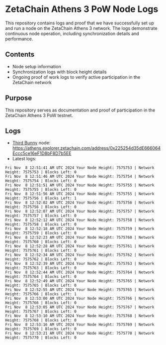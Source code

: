 # ZetaChain Athens 3 PoW Node Logs
This repository contains logs and proof that we have successfully set up and run a node on the ZetaChain Athens 3 network. The logs demonstrate continuous node operation, including synchronization details and performance.

## Contents
- Node setup information
- Synchronization logs with block height details
- Ongoing proof of work logs to verify active participation in the ZetaChain network

## Purpose
This repository serves as documentation and proof of participation in the ZetaChain Athens 3 PoW testnet.

## Logs

- [Third Bunny](https://thirdbunny.xyz/) node: https://athens.explorer.zetachain.com/address/0x225254d35dE666064Eccc5ce16eF1D8bF8D7b5EE
- Latest logs:
```
Fri Nov  8 12:51:41 AM UTC 2024 Your Node Height: 7575753 | Network Height: 7575753 | Blocks Left: 0
Fri Nov  8 12:51:46 AM UTC 2024 Your Node Height: 7575754 | Network Height: 7575754 | Blocks Left: 0
Fri Nov  8 12:51:51 AM UTC 2024 Your Node Height: 7575755 | Network Height: 7575755 | Blocks Left: 0
Fri Nov  8 12:51:56 AM UTC 2024 Your Node Height: 7575755 | Network Height: 7575756 | Blocks Left: 1
Fri Nov  8 12:52:02 AM UTC 2024 Your Node Height: 7575756 | Network Height: 7575756 | Blocks Left: 0
Fri Nov  8 12:52:07 AM UTC 2024 Your Node Height: 7575757 | Network Height: 7575757 | Blocks Left: 0
Fri Nov  8 12:52:12 AM UTC 2024 Your Node Height: 7575758 | Network Height: 7575758 | Blocks Left: 0
Fri Nov  8 12:52:18 AM UTC 2024 Your Node Height: 7575759 | Network Height: 7575759 | Blocks Left: 0
Fri Nov  8 12:52:23 AM UTC 2024 Your Node Height: 7575760 | Network Height: 7575760 | Blocks Left: 0
Fri Nov  8 12:52:28 AM UTC 2024 Your Node Height: 7575761 | Network Height: 7575761 | Blocks Left: 0
Fri Nov  8 12:52:34 AM UTC 2024 Your Node Height: 7575762 | Network Height: 7575762 | Blocks Left: 0
Fri Nov  8 12:52:39 AM UTC 2024 Your Node Height: 7575763 | Network Height: 7575763 | Blocks Left: 0
Fri Nov  8 12:52:44 AM UTC 2024 Your Node Height: 7575764 | Network Height: 7575764 | Blocks Left: 0
Fri Nov  8 12:52:49 AM UTC 2024 Your Node Height: 7575765 | Network Height: 7575765 | Blocks Left: 0
Fri Nov  8 12:52:55 AM UTC 2024 Your Node Height: 7575765 | Network Height: 7575766 | Blocks Left: 1
Fri Nov  8 12:53:00 AM UTC 2024 Your Node Height: 7575766 | Network Height: 7575766 | Blocks Left: 0
Fri Nov  8 12:53:05 AM UTC 2024 Your Node Height: 7575767 | Network Height: 7575767 | Blocks Left: 0
Fri Nov  8 12:53:10 AM UTC 2024 Your Node Height: 7575768 | Network Height: 7575768 | Blocks Left: 0
Fri Nov  8 12:53:16 AM UTC 2024 Your Node Height: 7575769 | Network Height: 7575769 | Blocks Left: 0
Fri Nov  8 12:53:21 AM UTC 2024 Your Node Height: 7575770 | Network Height: 7575770 | Blocks Left: 0
```
